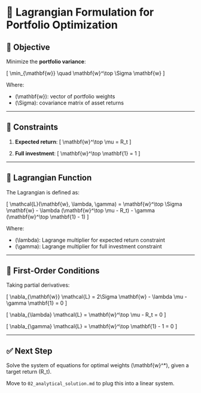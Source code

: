 # 📌 Lagrangian Formulation for Portfolio Optimization

## 🎯 Objective

Minimize the **portfolio variance**:

\[
\min_{\mathbf{w}} \quad \mathbf{w}^\top \Sigma \mathbf{w}
\]

Where:
- \(\mathbf{w}\): vector of portfolio weights
- \(\Sigma\): covariance matrix of asset returns

---

## 📏 Constraints

1. **Expected return**:
\[
\mathbf{w}^\top \mu = R_t
\]

2. **Full investment**:
\[
\mathbf{w}^\top \mathbf{1} = 1
\]

---

## 🧠 Lagrangian Function

The Lagrangian is defined as:

\[
\mathcal{L}(\mathbf{w}, \lambda, \gamma) = \mathbf{w}^\top \Sigma \mathbf{w} - \lambda (\mathbf{w}^\top \mu - R_t) - \gamma (\mathbf{w}^\top \mathbf{1} - 1)
\]

Where:
- \(\lambda\): Lagrange multiplier for expected return constraint
- \(\gamma\): Lagrange multiplier for full investment constraint

---

## 🧮 First-Order Conditions

Taking partial derivatives:

\[
\nabla_{\mathbf{w}} \mathcal{L} = 2\Sigma \mathbf{w} - \lambda \mu - \gamma \mathbf{1} = 0
\]

\[
\nabla_{\lambda} \mathcal{L} = \mathbf{w}^\top \mu - R_t = 0
\]

\[
\nabla_{\gamma} \mathcal{L} = \mathbf{w}^\top \mathbf{1} - 1 = 0
\]

---

## ✅ Next Step

Solve the system of equations for optimal weights \(\mathbf{w}^*\), given a target return \(R_t\).

Move to `02_analytical_solution.md` to plug this into a linear system.

